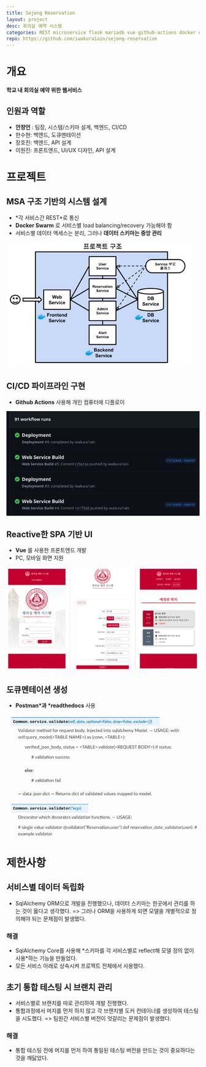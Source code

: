 ```yaml
---
title: Sejong Reservation
layout: project
desc: 회의실 예약 시스템 
categories: REST microservice flask mariadb vue github-actions docker docker-compose docker-swarm 
repo: https://github.com/iwakura1ain/sejong-reservation
---
```



# 개요

**학교 내 회의실 예약 위한 웹서비스**

<span id="target"></span>


## 인원과 역할

-   **안창언** : 팀장, 시스템/스키마 설계, 백엔드, CI/CD
-   한수현: 백엔드, 도큐멘테이션
-   장호진: 백엔드, API 설계
-   이원진: 프론트엔드, UI/UX 디자인, API 설계


# 프로젝트


## MSA 구조 기반의 시스템 설계

-   \*각 서비스간 REST\*로 통신
-   **Docker Swarm** 로 서비스별 load balancing/recovery 가능해야 함
-   서비스별 데이터 액세스는 분리, 그러나 **데이터 스키마는 중앙 관리**

![img](./sejong-reservation-architecture.png)


## CI/CD 파이프라인 구현

-   **Github Actions** 사용해 개인 컴퓨터에 디플로이

![img](./sejong-reservation-cicd.png)


## Reactive한 SPA 기반 UI

-   **Vue** 를 사용한 프론트엔드 개발
-   PC, 모바일 화면 지원

![img](./sejong-reservation-ui.png)


## 도큐멘테이션 생성

-   **Postman\*과 \*readthedocs** 사용

![img](./sejong-reservation-doc.png)


# 제한사항


## 서비스별 데이터 독립화

-   SqlAlchemy ORM으로 개발을 진행했으나, 데이터 스키마는 한곳에서 관리를 하는 것이 옳다고 생각했다.
    => 그러나 ORM을 사용하게 되면 모델을 개별적으로 정의해야 되는 문제점이 발생했다.


### 해결

-   SqlAlchemy Core를 사용해 \*스키마를 각 서비스별로 reflect해 모델 정의 없이 사용\*하는 기능을 만들었다.
-   모든 서비스 아래로 상속시켜 프로젝트 전체에서 사용했다.


## 초기 통합 테스팅 시 브랜치 관리

-   서비스별로 브랜치를 따로 관리하여 개발 진행했다.
-   통합과정에서 머지를 먼저 하지 않고 각 브랜치별 도커 컨테이너를 생성하여 테스팅을 시도했다. 
    => 팀원간 서비스별 버전이 엇갈리는 문제점이 발생했다.


### 해결

-   통합 테스팅 전에 머지를 먼저 하여 통일된 테스팅 버전을 만드는 것이 중요하다는 것을 깨닳았다.

